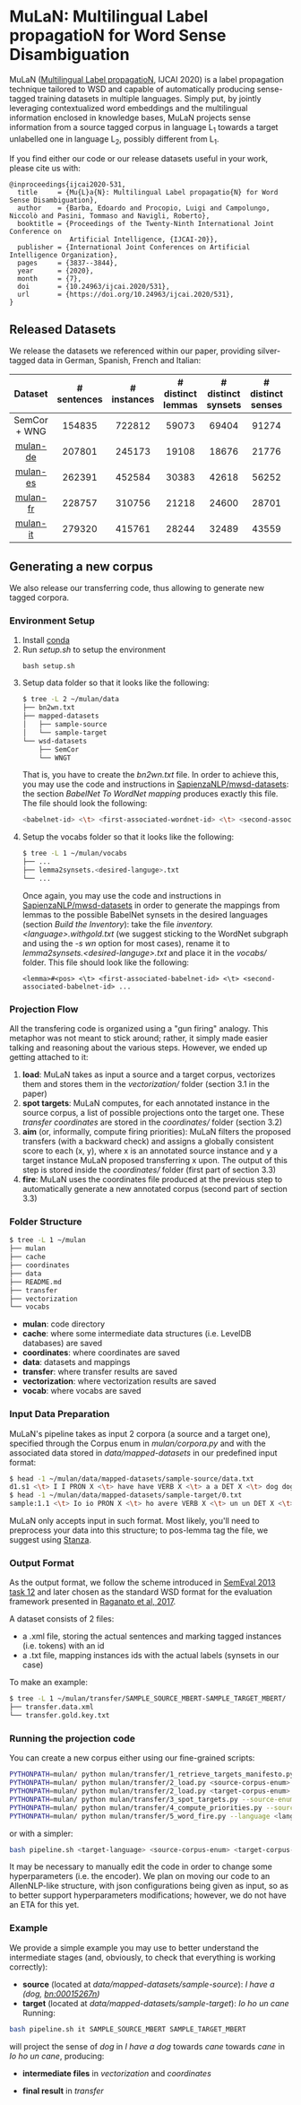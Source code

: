 # MuLaN: Multilingual Label propagatioN for Word Sense Disambiguation
MuLaN ([Multilingual Label propagatioN](https://www.ijcai.org/Proceedings/2020/0531.pdf), IJCAI 2020) is a label propagation technique tailored to WSD and capable of automatically producing sense-tagged training datasets in multiple languages. Simply put, by jointly leveraging contextualized word embeddings and the multilingual information enclosed in knowledge bases, MuLaN projects sense information from a source tagged corpus in language L<sub>1</sub> towards a target unlabelled one in language L<sub>2</sub>, possibly different from L<sub>1</sub>. 

If you find either our code or our release datasets useful in your work, please cite us with:
```
@inproceedings{ijcai2020-531,
  title     = {Mu{L}a{N}: Multilingual Label propagatio{N} for Word Sense Disambiguation},
  author    = {Barba, Edoardo and Procopio, Luigi and Campolungo, Niccolò and Pasini, Tommaso and Navigli, Roberto},
  booktitle = {Proceedings of the Twenty-Ninth International Joint Conference on
               Artificial Intelligence, {IJCAI-20}},
  publisher = {International Joint Conferences on Artificial Intelligence Organization},             
  pages     = {3837--3844},
  year      = {2020},
  month     = {7},
  doi       = {10.24963/ijcai.2020/531},
  url       = {https://doi.org/10.24963/ijcai.2020/531},
}
```
## Released Datasets
We release the datasets we referenced within our paper, providing silver-tagged data in German, Spanish, French and Italian:

|    Dataset   | # sentences | # instances | # distinct lemmas | # distinct synsets | # distinct senses | % of transferred synsets |
|:------------:|:-----------:|:-----------:|:-----------------:|:------------------:|:-----------------:|:------------------------:|
| SemCor + WNG |    154835   |    722812   |       59073       |        69404       |       91274       |           100.0          |
|   [mulan-de](https://drive.google.com/file/d/1_vQX0oUYFIyv58e6tbDuin4EtxpKABj-/view?usp=sharing)   |    207801   |    245173   |       19108       |        18676       |       21776       |           26.91          |
|   [mulan-es](https://drive.google.com/file/d/1bTayDizd-1HO3KYokPByck0yIJX2Uape/view?usp=sharing)   |    262391   |    452584   |       30383       |        42618       |       56252       |           61.41          |
|   [mulan-fr](https://drive.google.com/file/d/1BL9esH2iKEVOx-xmvcLLsJPP1gQ6gZ9G/view?usp=sharing)   |    228757   |    310756   |       21218       |        24600       |       28701       |           35.44          |
|   [mulan-it](https://drive.google.com/file/d/1L_EidyONEaX_7sJXozIaN6OcY5_T5Sl1/view?usp=sharing)   |    279320   |    415761   |       28244       |        32489       |       43559       |           46.81          |
## Generating a new corpus
We also release our transferring code, thus allowing to generate new tagged corpora.

### Environment Setup
1. Install [conda](https://docs.conda.io/en/latest/)
2. Run *setup.sh* to setup the environment
    ```
    bash setup.sh
    ```
3. Setup data folder so that it looks like the following:
    ``` bash
    $ tree -L 2 ~/mulan/data
    ├── bn2wn.txt
    ├── mapped-datasets
    │   ├── sample-source
    │   └── sample-target
    └── wsd-datasets
        ├── SemCor
        └── WNGT
    ```
   That is, you have to create the *bn2wn.txt* file. In order to achieve this, you may use the code and instructions in [SapienzaNLP/mwsd-datasets](https://github.com/SapienzaNLP/mwsd-datasets): the section *BabelNet To WordNet mapping* produces exactly this file. The file should look the following:
    ``` bash
    <babelnet-id> <\t> <first-associated-wordnet-id> <\t> <second-associated-wordnet-id> ...
    ```
4. Setup the vocabs folder so that it looks like the following:
    ``` bash
    $ tree -L 1 ~/mulan/vocabs
    ├── ...
    ├── lemma2synsets.<desired-languge>.txt
    └── ...
    ```
   Once again, you may use the code and instructions in [SapienzaNLP/mwsd-datasets](https://github.com/SapienzaNLP/mwsd-datasets) in order to generate the mappings from lemmas to the possible BabelNet synsets in the desired languages (section *Build the Inventory*): take the file *inventory.\<language\>.withgold.txt* (we suggest sticking to the WordNet subgraph and using the *-s wn* option for most cases), rename it to *lemma2synsets.\<desired-languge\>.txt* and place it in the *vocabs/* folder. This file should look like the following:
    ```
    <lemma>#<pos> <\t> <first-associated-babelnet-id> <\t> <second-associated-babelnet-id> ...
    ```

### Projection Flow
All the transfering code is organized using a "gun firing" analogy. This metaphor was not meant to stick around; rather, 
it simply made easier talking and reasoning about the various steps. However, we ended up getting attached to it:
1. **load**: MuLaN takes as input a source and a target corpus, vectorizes them and stores them in the *vectorization/*
   folder (section 3.1 in the paper)
2. **spot targets**: MuLaN computes, for each annotated instance in the source corpus, a list of possible projections
   onto the target one. These *transfer coordinates* are stored in the *coordinates/* folder (section 3.2)
3. **aim** (or, informally, compute firing priorities): MuLaN filters the proposed transfers (with a backward check) and
   assigns a globally consistent score to each (x, y), where x is an annotated source instance and y a target instance
   MuLaN proposed transferring x upon. The output of this step is stored inside the *coordinates/* folder (first part of section 3.3)
4. **fire**: MuLaN uses the coordinates file produced at the previous step to automatically generate a new annotated
   corpus (second part of section 3.3)

### Folder Structure
``` bash
$ tree -L 1 ~/mulan
├── mulan
├── cache
├── coordinates
├── data
├── README.md
├── transfer
├── vectorization
└── vocabs
```
* **mulan**: code directory
* **cache**: where some intermediate data structures (i.e. LevelDB databases) are saved
* **coordinates**: where coordinates are saved
* **data**: datasets and mappings
* **transfer**: where transfer results are saved
* **vectorization**: where vectorization results are saved
* **vocab**: where vocabs are saved

### Input Data Preparation
MuLaN's pipeline takes as input 2 corpora (a source and a target one), specified through the Corpus enum in *mulan/corpora.py* 
and with the associated data stored in *data/mapped-datasets* in our predefined input format:
``` bash
$ head -1 ~/mulan/data/mapped-datasets/sample-source/data.txt 
d1.s1 <\t> I I PRON X <\t> have have VERB X <\t> a a DET X <\t> dog dog NOUN bn:00015267n
$ head -1 ~/mulan/data/mapped-datasets/sample-target/0.txt
sample:1.1 <\t> Io io PRON X <\t> ho avere VERB X <\t> un un DET X <\t> cane cane NOUN X
```
MuLaN only accepts input in such format. Most likely, you'll need to preprocess your data into this structure; to pos-lemma tag the file, we suggest using [Stanza](https://stanfordnlp.github.io/stanza/).

### Output Format
As the output format, we follow the scheme introduced in [SemEval 2013 task 12](https://www.aclweb.org/anthology/S13-2040.pdf)
and later chosen as the standard WSD format for the evaluation framework presented in [Raganato et al, 2017](https://www.aclweb.org/anthology/E17-1010.pdf).

A dataset consists of 2 files:
* a .xml file, storing the actual sentences and marking tagged instances (i.e. tokens) with an id
* a .txt file, mapping instances ids with the actual labels (synsets in our case)

To make an example:

``` bash
$ tree -L 1 ~/mulan/transfer/SAMPLE_SOURCE_MBERT-SAMPLE_TARGET_MBERT/
├── transfer.data.xml
└── transfer.gold.key.txt
```
### Running the projection code
You can create a new corpus either using our fine-grained scripts:

``` bash
PYTHONPATH=mulan/ python mulan/transfer/1_retrieve_targets_manifesto.py --language <language>
PYTHONPATH=mulan/ python mulan/transfer/2_load.py <source-corpus-enum>
PYTHONPATH=mulan/ python mulan/transfer/2_load.py <target-corpus-enum>
PYTHONPATH=mulan/ python mulan/transfer/3_spot_targets.py --source-enum <source-corpus-enum> --target-enum <target-corpus-enum> --coordinates-folder <output-coordinates-folder>
PYTHONPATH=mulan/ python mulan/transfer/4_compute_priorities.py --source-enum <semcor-enum> --target-enum <target-corpus-enum> --coordinates-folder <output-coordinates-folder>
PYTHONPATH=mulan/ python mulan/transfer/5_word_fire.py --language <language> --name <name> --coordinates <coordinates-path>,<source-corpus-enum>,<target-corpus-enum> --coordinates <coordinates-path>,<source-corpus-enum>,<target-corpus-enum> --output-folder <output-folder>
```
or with a simpler:
``` bash
bash pipeline.sh <target-language> <source-corpus-enum> <target-corpus-enum>
```
It may be necessary to manually edit the code in order to change some hyperparameters (i.e. the encoder). We plan on moving
our code to an AllenNLP-like structure, with json configurations being given as input, so as to better support hyperparameters
modifications; however, we do not have an ETA for this yet.

### Example
We provide a simple example you may use to better understand the intermediate stages (and, obviously, to check that everything is working correctly):
* **source** (located at *data/mapped-datasets/sample-source*): *I have a (dog, [bn:00015267n](https://babelnet.org/synset?word=bn%3A00015267n&lang=EN))*
* **target** (located at *data/mapped-datasets/sample-target*): *Io ho un cane*
Running:
``` bash
bash pipeline.sh it SAMPLE_SOURCE_MBERT SAMPLE_TARGET_MBERT
```
will project the sense of *dog* in *I have a dog* towards *cane* towards *cane* in *Io ho un cane*, producing:
* **intermediate files** in *vectorization* and *coordinates*

* **final result** in *transfer*
